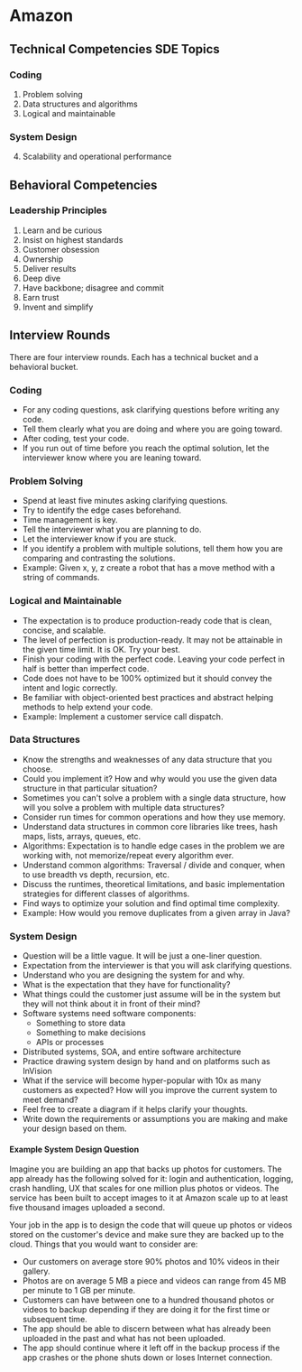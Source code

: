 # Amazon

## Technical Competencies SDE Topics

### Coding

1. Problem solving
2. Data structures and algorithms
3. Logical and maintainable

### System Design

4. Scalability and operational performance

## Behavioral Competencies

### Leadership Principles

1. Learn and be curious
2. Insist on highest standards
3. Customer obsession
4. Ownership
5. Deliver results
6. Deep dive
7. Have backbone; disagree and commit
8. Earn trust
9. Invent and simplify

## Interview Rounds

There are four interview rounds. Each has a technical bucket and a behavioral bucket.

### Coding

- For any coding questions, ask clarifying questions before writing any code.
- Tell them clearly what you are doing and where you are going toward.
- After coding, test your code.
- If you run out of time before you reach the optimal solution, let the interviewer know where you are leaning toward.

### Problem Solving

- Spend at least five minutes asking clarifying questions.
- Try to identify the edge cases beforehand.
- Time management is key.
- Tell the interviewer what you are planning to do.
- Let the interviewer know if you are stuck.
- If you identify a problem with multiple solutions, tell them how you are comparing and contrasting the solutions.
- Example: Given x, y, z create a robot that has a move method with a string of commands.

### Logical and Maintainable

- The expectation is to produce production-ready code that is clean, concise, and scalable.
- The level of perfection is production-ready. It may not be attainable in the given time limit. It is OK. Try your best.
- Finish your coding with the perfect code. Leaving your code perfect in half is better than imperfect code.
- Code does not have to be 100% optimized but it should convey the intent and logic correctly.
- Be familiar with object-oriented best practices and abstract helping methods to help extend your code.
- Example: Implement a customer service call dispatch.

### Data Structures

- Know the strengths and weaknesses of any data structure that you choose.
- Could you implement it? How and why would you use the given data structure in that particular situation?
- Sometimes you can't solve a problem with a single data structure, how will you solve a problem with multiple data structures?
- Consider run times for common operations and how they use memory.
- Understand data structures in common core libraries like trees, hash maps, lists, arrays, queues, etc.
- Algorithms: Expectation is to handle edge cases in the problem we are working with, not memorize/repeat every algorithm ever.
- Understand common algorithms: Traversal / divide and conquer, when to use breadth vs depth, recursion, etc.
- Discuss the runtimes, theoretical limitations, and basic implementation strategies for different classes of algorithms.
- Find ways to optimize your solution and find optimal time complexity.
- Example: How would you remove duplicates from a given array in Java?

### System Design

- Question will be a little vague. It will be just a one-liner question.
- Expectation from the interviewer is that you will ask clarifying questions.
- Understand who you are designing the system for and why.
- What is the expectation that they have for functionality?
- What things could the customer just assume will be in the system but they will not think about it in front of their mind?
- Software systems need software components:
  - Something to store data
  - Something to make decisions
  - APIs or processes
- Distributed systems, SOA, and entire software architecture
- Practice drawing system design by hand and on platforms such as InVision
- What if the service will become hyper-popular with 10x as many customers as expected? How will you improve the current system to meet demand?
- Feel free to create a diagram if it helps clarify your thoughts.
- Write down the requirements or assumptions you are making and make your design based on them.

#### Example System Design Question

Imagine you are building an app that backs up photos for customers. The app already has the following solved for it: login and authentication, logging, crash handling, UX that scales for one million plus photos or videos. The service has been built to accept images to it at Amazon scale up to at least five thousand images uploaded a second.

Your job in the app is to design the code that will queue up photos or videos stored on the customer's device and make sure they are backed up to the cloud. Things that you would want to consider are:

- Our customers on average store 90% photos and 10% videos in their gallery.
- Photos are on average 5 MB a piece and videos can range from 45 MB per minute to 1 GB per minute.
- Customers can have between one to a hundred thousand photos or videos to backup depending if they are doing it for the first time or subsequent time.
- The app should be able to discern between what has already been uploaded in the past and what has not been uploaded.
- The app should continue where it left off in the backup process if the app crashes or the phone shuts down or loses Internet connection.
